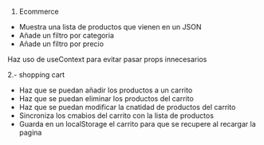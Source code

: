1. Ecommerce

- Muestra una lista de productos que vienen en un JSON
- Añade un filtro por categoria
- Añade un filtro por precio

Haz uso de useContext para evitar pasar props innecesarios

2.- shopping cart

- Haz que se puedan añadir los productos a un carrito
- Haz que se puedan eliminar los productos del carrito
- Haz que se puedan modificar la cnatidad de productos del carrito
- Sincroniza los cmabios del carrito con la lista de productos
- Guarda en un localStorage el carrito para que se recupere al recargar la pagina
